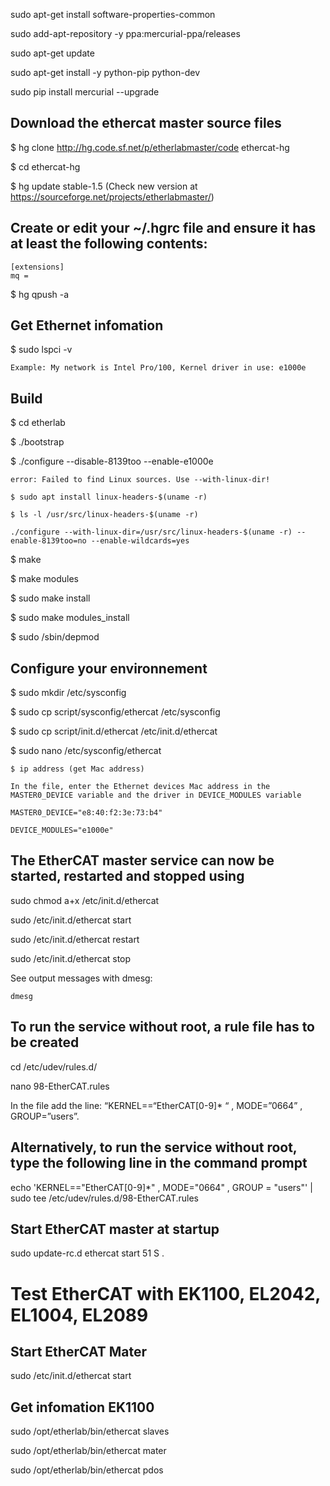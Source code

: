 
sudo apt-get install software-properties-common

sudo add-apt-repository -y ppa:mercurial-ppa/releases

sudo apt-get update

sudo apt-get install -y python-pip python-dev

sudo pip install mercurial --upgrade

## Download the ethercat master source files

$ hg clone http://hg.code.sf.net/p/etherlabmaster/code ethercat-hg

$ cd ethercat-hg

$ hg update stable-1.5 (Check new version at https://sourceforge.net/projects/etherlabmaster/)

## Create or edit your ~/.hgrc file and ensure it has at least the following contents:
 	
	[extensions]
 	mq =
 
$ hg qpush -a

## Get Ethernet infomation

$ sudo lspci -v 
	
	Example: My network is Intel Pro/100, Kernel driver in use: e1000e
	
## Build
$ cd etherlab

$  ./bootstrap

$ ./configure --disable-8139too --enable-e1000e 

	error: Failed to find Linux sources. Use --with-linux-dir!

	$ sudo apt install linux-headers-$(uname -r)

	$ ls -l /usr/src/linux-headers-$(uname -r)

	./configure --with-linux-dir=/usr/src/linux-headers-$(uname -r) --enable-8139too=no --enable-wildcards=yes

$ make

$ make modules

$ sudo make install

$ sudo make modules_install

$ sudo /sbin/depmod



## Configure your environnement

$ sudo mkdir /etc/sysconfig

$ sudo cp script/sysconfig/ethercat /etc/sysconfig

$ sudo cp script/init.d/ethercat /etc/init.d/ethercat

$ sudo nano /etc/sysconfig/ethercat

	$ ip address (get Mac address)
	
	In the file, enter the Ethernet devices Mac address in the MASTER0_DEVICE variable and the driver in DEVICE_MODULES variable

	MASTER0_DEVICE="e8:40:f2:3e:73:b4"

	DEVICE_MODULES="e1000e"

## The EtherCAT master service can now be started, restarted and stopped using

sudo chmod a+x /etc/init.d/ethercat

sudo /etc/init.d/ethercat start

sudo /etc/init.d/ethercat restart

sudo /etc/init.d/ethercat stop

See output messages with dmesg:

	dmesg

## To run the service without root, a rule file has to be created 

cd /etc/udev/rules.d/

nano 98-EtherCAT.rules

In the file add the line: “KERNEL==“EtherCAT[0-9]* “ , MODE=”0664” , GROUP=”users”. 

## Alternatively, to run the service without root, type the following line in the command prompt

echo 'KERNEL=="EtherCAT[0-9]*" , MODE="0664" , GROUP = "users"' | sudo tee /etc/udev/rules.d/98-EtherCAT.rules

## Start EtherCAT master at startup

sudo update-rc.d ethercat start 51 S .

# Test EtherCAT with EK1100, EL2042, EL1004, EL2089

## Start EtherCAT Mater

sudo /etc/init.d/ethercat start

## Get infomation EK1100

sudo /opt/etherlab/bin/ethercat slaves

sudo /opt/etherlab/bin/ethercat mater

sudo /opt/etherlab/bin/ethercat pdos

